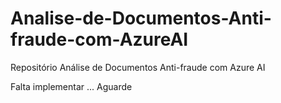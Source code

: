 # Analise-de-Documentos-Anti-fraude-com-AzureAI
Repositório  Análise de Documentos Anti-fraude com Azure AI

Falta implementar ... Aguarde
